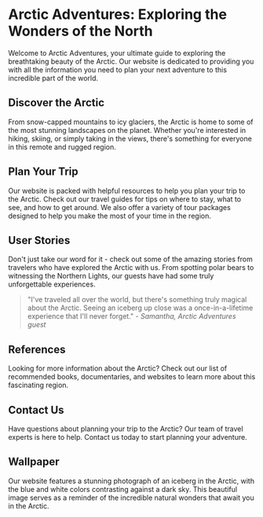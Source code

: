 <!--font:Lato-->

# Arctic Adventures: Exploring the Wonders of the North

Welcome to Arctic Adventures, your ultimate guide to exploring the breathtaking beauty of the Arctic. Our website is dedicated to providing you with all the information you need to plan your next adventure to this incredible part of the world.

## Discover the Arctic

From snow-capped mountains to icy glaciers, the Arctic is home to some of the most stunning landscapes on the planet. Whether you're interested in hiking, skiing, or simply taking in the views, there's something for everyone in this remote and rugged region.

## Plan Your Trip

Our website is packed with helpful resources to help you plan your trip to the Arctic. Check out our travel guides for tips on where to stay, what to see, and how to get around. We also offer a variety of tour packages designed to help you make the most of your time in the region.

## User Stories

Don't just take our word for it - check out some of the amazing stories from travelers who have explored the Arctic with us. From spotting polar bears to witnessing the Northern Lights, our guests have had some truly unforgettable experiences.

> "I've traveled all over the world, but there's something truly magical about the Arctic. Seeing an iceberg up close was a once-in-a-lifetime experience that I'll never forget." - _Samantha, Arctic Adventures guest_

## References

Looking for more information about the Arctic? Check out our list of recommended books, documentaries, and websites to learn more about this fascinating region.

## Contact Us

Have questions about planning your trip to the Arctic? Our team of travel experts is here to help. Contact us today to start planning your adventure.

## Wallpaper

Our website features a stunning photograph of an iceberg in the Arctic, with the blue and white colors contrasting against a dark sky. This beautiful image serves as a reminder of the incredible natural wonders that await you in the Arctic.

<!--

Write me content for website with wallpaper which alt text is:

"A photograph of an iceberg in the Arctic, with the blue and white colors contrasting against a dark sky."

The name/title of the page should not be 1:1 copy of the alt text but rather a real content of the website which is using this wallpaper.

- Use markdown format 
- Start with heading
- Heading should be short and concise
- The content should look like a real website 
- The website should not be about the wallpaper, wallpaper is just a related background
- Heading should be contain work "wallpaper" or "background"
- Include real sections like references, contact, user stories, etc. use things relevant to the page purpose.
- Feel free to use structure like headings, bullets, numbering, blockquotes, paragraphs, horizontal lines, etc.
- You can use formatting like bold or _italic_
- You can include UTF-8 emojis
- Links should be only #hash anchors (and you can refer to the document itself)
- Do not include images


---


# Arctic Adventures: Exploring the Wonders of the North

Welcome to Arctic Adventures, your ultimate guide to exploring the breathtaking beauty of the Arctic. Our website is dedicated to providing you with all the information you need to plan your next adventure to this incredible part of the world.

## Discover the Arctic

From snow-capped mountains to icy glaciers, the Arctic is home to some of the most stunning landscapes on the planet. Whether you're interested in hiking, skiing, or simply taking in the views, there's something for everyone in this remote and rugged region.

## Plan Your Trip

Our website is packed with helpful resources to help you plan your trip to the Arctic. Check out our travel guides for tips on where to stay, what to see, and how to get around. We also offer a variety of tour packages designed to help you make the most of your time in the region.

## User Stories

Don't just take our word for it - check out some of the amazing stories from travelers who have explored the Arctic with us. From spotting polar bears to witnessing the Northern Lights, our guests have had some truly unforgettable experiences.

> "I've traveled all over the world, but there's something truly magical about the Arctic. Seeing an iceberg up close was a once-in-a-lifetime experience that I'll never forget." - _Samantha, Arctic Adventures guest_

## References

Looking for more information about the Arctic? Check out our list of recommended books, documentaries, and websites to learn more about this fascinating region.

## Contact Us

Have questions about planning your trip to the Arctic? Our team of travel experts is here to help. Contact us today to start planning your adventure.

## Wallpaper

Our website features a stunning photograph of an iceberg in the Arctic, with the blue and white colors contrasting against a dark sky. This beautiful image serves as a reminder of the incredible natural wonders that await you in the Arctic.


---


Write me a Google font which is best fitting for the website.

Pick from the list:
- Futura
- Lato
- Playfair Display
- Montserrat
- Orbitron
- Poppins
- Lobster
- Cormorant Garamond
- Raleway
- Cabin
- Great Vibes
- Inter
- Barlow Condensed
- Cinzel Decorative
- Dancing Script
- Roboto
- Creepster
- Open Sans
- IBM Plex Sans
- Alegreya
- Exo 2
- Cinzel


Write just the font name nothing else.


---


Lato

-->
